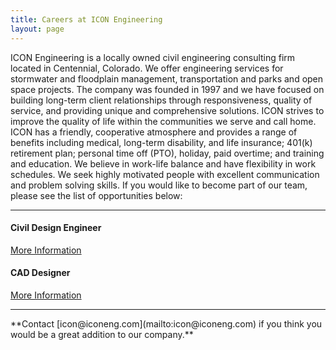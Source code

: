 ```yaml
---
title: Careers at ICON Engineering
layout: page
---
```


ICON Engineering is a locally owned civil engineering consulting firm located in Centennial, Colorado. We offer engineering services for stormwater and floodplain management, transportation and parks and open space projects. The company was founded in 1997 and we have focused on building long-term client relationships through responsiveness, quality of service, and providing unique and comprehensive solutions. ICON strives to improve the quality of life within the communities we serve and call home.
ICON has a friendly, cooperative atmosphere and provides a range of benefits including medical, long-term disability, and life insurance; 401(k) retirement plan; personal time off (PTO), holiday, paid overtime; and training and education. We believe in work-life balance and have flexibility in work schedules. We seek highly motivated people with excellent communication and problem solving skills.  If you would like to become part of our team, please see the list of opportunities below:


<hr>


#### Civil Design Engineer
<td><a href="https://s3-us-west-2.amazonaws.com/iconeng/pdfs/Careers/JobAnnouncement-Civil+Design+Engineer+2018.pdf" > More Information </a></td>



#### CAD Designer
<td><a href="https://s3-us-west-2.amazonaws.com/iconeng/pdfs/Careers/JobAnnouncement-CAD+Designer+2018.pdf" > More Information </a></td>


<hr>
**Contact [icon@iconeng.com](mailto:icon@iconeng.com) if you think you would be a great addition to our company.**
